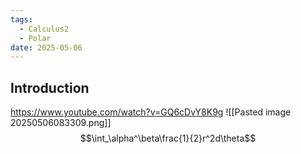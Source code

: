 ```yaml
---
tags:
  - Calculus2
  - Polar
date: 2025-05-06
---
```

## Introduction 
https://www.youtube.com/watch?v=GQ6cDvY8K9g
![[Pasted image 20250506083309.png]]
$$\int_\alpha^\beta\frac{1}{2}r^2d\theta$$
